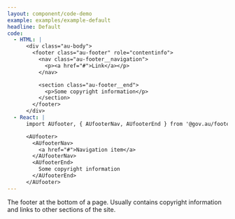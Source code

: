 ```yaml
---
layout: component/code-demo
example: examples/example-default
headline: Default
code:
  - HTML: |
      <div class="au-body">
        <footer class="au-footer" role="contentinfo">
          <nav class="au-footer__navigation">
            <p><a href="#">Link</a></p>
          </nav>

          <section class="au-footer__end">
            <p>Some copyright information</p>
          </section>
        </footer>
      </div>
  - React: |
      import AUfooter, { AUfooterNav, AUfooterEnd } from '@gov.au/footer';

      <AUfooter>
        <AUfooterNav>
          <a href="#">Navigation item</a>
        </AUfooterNav>
        <AUfooterEnd>
          Some copyright information
        </AUfooterEnd>
      </AUfooter>
---
```


The footer at the bottom of a page. Usually contains copyright information and links to other sections of the site.
